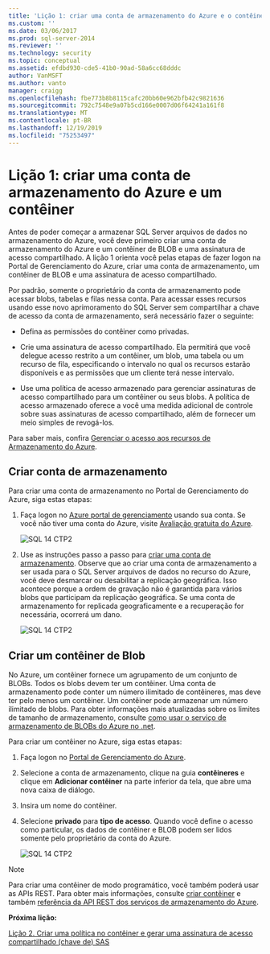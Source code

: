 ```yaml
---
title: 'Lição 1: criar uma conta de armazenamento do Azure e o contêiner | Microsoft Docs'
ms.custom: ''
ms.date: 03/06/2017
ms.prod: sql-server-2014
ms.reviewer: ''
ms.technology: security
ms.topic: conceptual
ms.assetid: efdbd930-cde5-41b0-90ad-58a6cc68dddc
author: VanMSFT
ms.author: vanto
manager: craigg
ms.openlocfilehash: fbe773b8b8115cafc20bb60e962bfb42c9821636
ms.sourcegitcommit: 792c7548e9a07b5cd166e0007d06f64241a161f8
ms.translationtype: MT
ms.contentlocale: pt-BR
ms.lasthandoff: 12/19/2019
ms.locfileid: "75253497"
---
```

# <a name="lesson-1-create-azure-storage-account-and-container"></a>Lição 1: criar uma conta de armazenamento do Azure e um contêiner
  Antes de poder começar a armazenar SQL Server arquivos de dados no armazenamento do Azure, você deve primeiro criar uma conta de armazenamento do Azure e um contêiner de BLOB e uma assinatura de acesso compartilhado. A lição 1 orienta você pelas etapas de fazer logon na Portal de Gerenciamento do Azure, criar uma conta de armazenamento, um contêiner de BLOB e uma assinatura de acesso compartilhado.  
  
 Por padrão, somente o proprietário da conta de armazenamento pode acessar blobs, tabelas e filas nessa conta. Para acessar esses recursos usando esse novo aprimoramento do SQL Server sem compartilhar a chave de acesso da conta de armazenamento, será necessário fazer o seguinte:  
  
-   Defina as permissões do contêiner como privadas.  
  
-   Crie uma assinatura de acesso compartilhado. Ela permitirá que você delegue acesso restrito a um contêiner, um blob, uma tabela ou um recurso de fila, especificando o intervalo no qual os recursos estarão disponíveis e as permissões que um cliente terá nesse intervalo.  
  
-   Use uma política de acesso armazenado para gerenciar assinaturas de acesso compartilhado para um contêiner ou seus blobs. A política de acesso armazenado oferece a você uma medida adicional de controle sobre suas assinaturas de acesso compartilhado, além de fornecer um meio simples de revogá-los.  
  
 Para saber mais, confira [Gerenciar o acesso aos recursos de Armazenamento do Azure](https://msdn.microsoft.com/library/windowsazure/ee393343.aspx).  
  
## <a name="create-storage-account"></a>Criar conta de armazenamento  
 Para criar uma conta de armazenamento no Portal de Gerenciamento do Azure, siga estas etapas:  
  
1.  Faça logon no [Azure portal de gerenciamento](https://manage.windowsazure.com) usando sua conta. Se você não tiver uma conta do Azure, visite [Avaliação gratuita do Azure](https://www.windowsazure.com/pricing/free-trial/).  
  
     ![SQL 14 CTP2](../../2014/tutorials/media/ss-was-tutlesson-1-1.gif "SQL 14 CTP2")  
  
2.  Use as instruções passo a passo para [criar uma conta de armazenamento](https://azure.microsoft.com/documentation/articles/storage-create-storage-account/). Observe que ao criar uma conta de armazenamento a ser usada para o SQL Server arquivos de dados no recurso do Azure, você deve desmarcar ou desabilitar a replicação geográfica. Isso acontece porque a ordem de gravação não é garantida para vários blobs que participam da replicação geográfica. Se uma conta de armazenamento for replicada geograficamente e a recuperação for necessária, ocorrerá um dano.  
  
     ![SQL 14 CTP2](../../2014/tutorials/media/ss-was-tutlesson-1-2.gif "SQL 14 CTP2")  
  
## <a name="create-a-blob-container"></a>Criar um contêiner de Blob  
 No Azure, um contêiner fornece um agrupamento de um conjunto de BLOBs. Todos os blobs devem ter um contêiner. Uma conta de armazenamento pode conter um número ilimitado de contêineres, mas deve ter pelo menos um contêiner. Um contêiner pode armazenar um número ilimitado de blobs. Para obter informações mais atualizadas sobre os limites de tamanho de armazenamento, consulte [como usar o serviço de armazenamento de BLOBs do Azure no .net](https://www.windowsazure.com/develop/net/how-to-guides/blob-storage/).  
  
 Para criar um contêiner no Azure, siga estas etapas:  
  
1.  Faça logon no [Portal de Gerenciamento do Azure](https://manage.windowsazure.com).  
  
2.  Selecione a conta de armazenamento, clique na guia **contêineres** e clique em **Adicionar contêiner** na parte inferior da tela, que abre uma nova caixa de diálogo.  
  
3.  Insira um nome do contêiner.  
  
4.  Selecione **privado** para **tipo de acesso**. Quando você define o acesso como particular, os dados de contêiner e BLOB podem ser lidos somente pelo proprietário da conta do Azure.  
  
     ![SQL 14 CTP2](../../2014/tutorials/media/ss-was-tutlesson-1-4.gif "SQL 14 CTP2")  
  
> [!NOTE]  
>  Para criar uma contêiner de modo programático, você também poderá usar as APIs REST. Para obter mais informações, consulte [criar contêiner](https://msdn.microsoft.com/library/windowsazure/dd179468.aspx) e também [referência da API REST dos serviços de armazenamento do Azure](https://msdn.microsoft.com/library/windowsazure/dd179355.aspx).  
  
 **Próxima lição:**  
  
 [Lição 2. Criar uma política no contêiner e gerar uma assinatura de acesso compartilhado &#40;chave de&#41; SAS](../relational-databases/lesson-1-create-stored-access-policy-and-shared-access-signature.md)  
  
